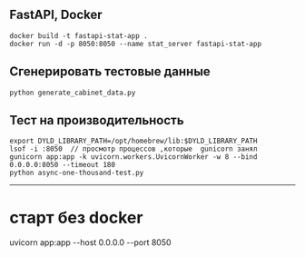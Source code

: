 ## FastAPI, Docker
```
docker build -t fastapi-stat-app .
docker run -d -p 8050:8050 --name stat_server fastapi-stat-app
```
## Сгенерировать тестовые данные
```
python generate_cabinet_data.py
```
## Тест на производительность
```
export DYLD_LIBRARY_PATH=/opt/homebrew/lib:$DYLD_LIBRARY_PATH        
lsof -i :8050  // просмотр процессов ,которые  gunicorn занял
gunicorn app:app -k uvicorn.workers.UvicornWorker -w 8 --bind 0.0.0.0:8050 --timeout 180
python async-one-thousand-test.py
```

----------------------------------------
# старт без docker
uvicorn app:app --host 0.0.0.0 --port 8050 